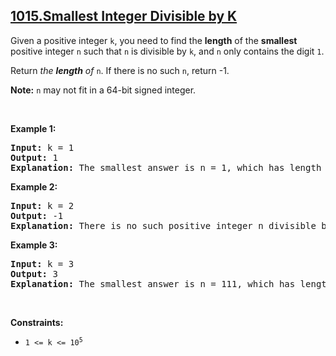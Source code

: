 ## [1015.Smallest Integer Divisible by K](https://leetcode.com/problems/smallest-integer-divisible-by-k/)
<p>Given a positive integer <code>k</code>, you need to find the <strong>length</strong> of the <strong>smallest</strong> positive integer <code>n</code> such that <code>n</code> is divisible by <code>k</code>, and <code>n</code> only contains the digit <code>1</code>.</p>

<p>Return <em>the <strong>length</strong> of </em><code>n</code>. If there is no such <code>n</code>, return -1.</p>

<p><strong>Note:</strong> <code>n</code> may not fit in a 64-bit signed integer.</p>

<p>&nbsp;</p>
<p><strong class="example">Example 1:</strong></p>

<pre>
<strong>Input:</strong> k = 1
<strong>Output:</strong> 1
<strong>Explanation:</strong> The smallest answer is n = 1, which has length 1.
</pre>

<p><strong class="example">Example 2:</strong></p>

<pre>
<strong>Input:</strong> k = 2
<strong>Output:</strong> -1
<strong>Explanation:</strong> There is no such positive integer n divisible by 2.
</pre>

<p><strong class="example">Example 3:</strong></p>

<pre>
<strong>Input:</strong> k = 3
<strong>Output:</strong> 3
<strong>Explanation:</strong> The smallest answer is n = 111, which has length 3.
</pre>

<p>&nbsp;</p>
<p><strong>Constraints:</strong></p>

<ul>
	<li><code>1 &lt;= k &lt;= 10<sup>5</sup></code></li>
</ul>

